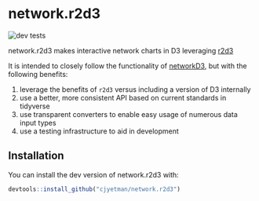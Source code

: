 # network.r2d3

<!-- badges: start -->
![dev tests](https://github.com/cjyetman/network.r2d3/workflows/dev%20tests/badge.svg)
<!-- badges: end -->

network.r2d3 makes interactive network charts in D3 leveraging [r2d3](https://rstudio.github.io/r2d3/)

It is intended to closely follow the functionality of [networkD3](https://christophergandrud.github.io/networkD3/), but with the following benefits:

1. leverage the benefits of `r2d3` versus including a version of D3 internally
2. use a better, more consistent API based on current standards in tidyverse
3. use transparent converters to enable easy usage of numerous data input types
4. use a testing infrastructure to aid in development

## Installation

You can install the dev version of network.r2d3 with:

``` r
devtools::install_github("cjyetman/network.r2d3")
```
